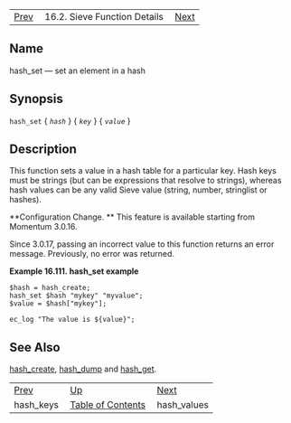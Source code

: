 |     |     |     |
| --- | --- | --- |
| [Prev](sieve.ref.hash_keys)  | 16.2. Sieve Function Details |  [Next](sieve.ref.hash_values) |

<a name="sieve.ref.hash_set"></a>
## Name

hash_set — set an element in a hash

## Synopsis

`hash_set` { *`hash`* } { *`key`* } { *`value`* }

<a name="idp30958464"></a>
## Description

This function sets a value in a hash table for a particular key. Hash keys must be strings (but can be expressions that resolve to strings), whereas hash values can be any valid Sieve value (string, number, stringlist or hashes).

**Configuration Change. ** This feature is available starting from Momentum 3.0.16.

Since 3.0.17, passing an incorrect value to this function returns an error message. Previously, no error was returned.

<a name="example.set"></a>

**Example 16.111. hash_set example**

```
$hash = hash_create;
hash_set $hash "mykey" "myvalue";
$value = $hash["mykey"];

ec_log "The value is ${value}";
```

<a name="idp30966896"></a>
## See Also

[hash_create](sieve.ref.hash_create "hash_create"), [hash_dump](sieve.ref.hash_dump "hash_dump") and [hash_get](sieve.ref.hash_get "hash_get").


|     |     |     |
| --- | --- | --- |
| [Prev](sieve.ref.hash_keys)  | [Up](sieve.ref.files) |  [Next](sieve.ref.hash_values) |
| hash_keys  | [Table of Contents](index) |  hash_values |
